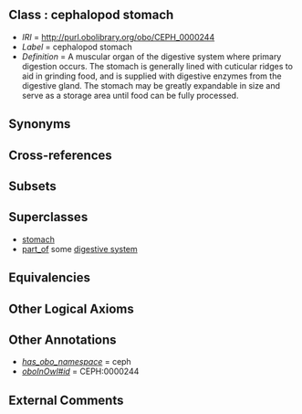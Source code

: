 
## Class : cephalopod stomach

 * *IRI* = http://purl.obolibrary.org/obo/CEPH_0000244
 * *Label* = cephalopod stomach
 * *Definition* = A muscular organ of the digestive system where primary digestion occurs. The stomach is generally lined with cuticular ridges to aid in grinding food, and is supplied with digestive enzymes from the digestive gland. The stomach may be greatly expandable in size and serve as a storage area until food can be fully processed.

## Synonyms


## Cross-references


## Subsets


## Superclasses

 * [stomach](../../UBERON/45/UBERON_0000945.md)
 * [part_of](../../BFO/50/BFO_0000050.md) some [digestive system](../../UBERON/07/UBERON_0001007.md)

## Equivalencies


## Other Logical Axioms


## Other Annotations

 * *[has_obo_namespace](../../ce/oboInOwl#hasOBONamespace.md)* = ceph
 * *[oboInOwl#id](../../id/oboInOwl#id.md)* = CEPH:0000244

## External Comments

